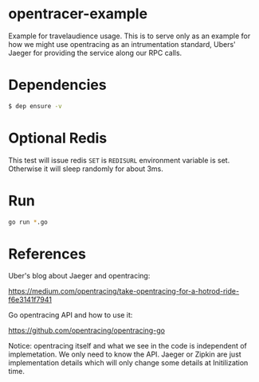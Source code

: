 # opentracer-example
Example for travelaudience usage. This is to serve only as an example for how we might use opentracing as an intrumentation standard, Ubers' Jaeger for providing the service along our RPC calls.

# Dependencies

```bash
$ dep ensure -v
```

# Optional Redis

This test will issue redis `SET` is `REDISURL` environment variable is set. Otherwise it will sleep randomly for about 3ms.

# Run
```bash
go run *.go
```

# References

Uber's blog about Jaeger and opentracing:

https://medium.com/opentracing/take-opentracing-for-a-hotrod-ride-f6e3141f7941

Go opentracing API and how to use it:

https://github.com/opentracing/opentracing-go

Notice: opentracing itself and what we see in the code is independent of implemetation. We only need to know the API. Jaeger or Zipkin are just implementation details which will only change some details at Initilization time.
